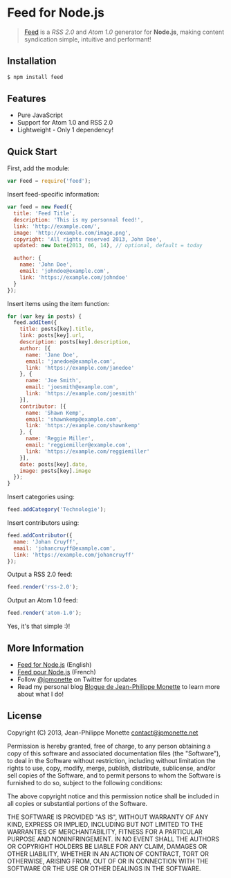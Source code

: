 # Feed for Node.js

> [Feed](http://projets.jpmonette.net/en/feed) is a *RSS 2.0* and *Atom 1.0* generator for **Node.js**, making content syndication simple, intuitive and performant!

## Installation

```bash
$ npm install feed
```

## Features

* Pure JavaScript
* Support for Atom 1.0 and RSS 2.0
* Lightweight - Only 1 dependency!

## Quick Start

First, add the module:

```js
var Feed = require('feed');
```

Insert feed-specific information:

```js
var feed = new Feed({
  title: 'Feed Title',
  description: 'This is my personnal feed!',
  link: 'http://example.com/',
  image: 'http://example.com/image.png',
  copyright: 'All rights reserved 2013, John Doe',
  updated: new Date(2013, 06, 14), // optional, default = today

  author: {
    name: 'John Doe',
    email: 'johndoe@example.com',
    link: 'https://example.com/johndoe'
  }
});
```

Insert items using the item function:

```js
for (var key in posts) {
  feed.addItem({
    title: posts[key].title,
    link: posts[key].url,
    description: posts[key].description,
    author: [{
      name: 'Jane Doe',
      email: 'janedoe@example.com',
      link: 'https://example.com/janedoe'
    }, {
      name: 'Joe Smith',
      email: 'joesmith@example.com',
      link: 'https://example.com/joesmith'
    }],
    contributor: [{
      name: 'Shawn Kemp',
      email: 'shawnkemp@example.com',
      link: 'https://example.com/shawnkemp'
    }, {
      name: 'Reggie Miller',
      email: 'reggiemiller@example.com',
      link: 'https://example.com/reggiemiller'
    }],
    date: posts[key].date,
    image: posts[key].image
  });
}
```

Insert categories using:

```js
feed.addCategory('Technologie');
```

Insert contributors using:

```js
feed.addContributor({
  name: 'Johan Cruyff',
  email: 'johancruyff@example.com',
  link: 'https://example.com/johancruyff'
});
```

Output a RSS 2.0 feed:

```js
feed.render('rss-2.0');
```

Output an Atom 1.0 feed:

```js
feed.render('atom-1.0');
```

Yes, it's that simple :)!

## More Information

* [Feed for Node.js](http://projets.jpmonette.net/en/feed) (English)
* [Feed pour Node.js](http://projets.jpmonette.net/feed) (French)
* Follow [@jpmonette](https://twitter.com/jpmonette) on Twitter for updates
* Read my personal blog [Blogue de Jean-Philippe Monette](http://blogue.jpmonette.net/) to learn more about what I do!

## License

Copyright (C) 2013, Jean-Philippe Monette <contact@jpmonette.net>

Permission is hereby granted, free of charge, to any person obtaining a copy of this software and associated documentation files (the "Software"), to deal in the Software without restriction, including without limitation the rights to use, copy, modify, merge, publish, distribute, sublicense, and/or sell copies of the Software, and to permit persons to whom the Software is furnished to do so, subject to the following conditions:

The above copyright notice and this permission notice shall be included in all copies or substantial portions of the Software.

THE SOFTWARE IS PROVIDED "AS IS", WITHOUT WARRANTY OF ANY KIND, EXPRESS OR IMPLIED, INCLUDING BUT NOT LIMITED TO THE WARRANTIES OF MERCHANTABILITY, FITNESS FOR A PARTICULAR PURPOSE AND NONINFRINGEMENT. IN NO EVENT SHALL THE AUTHORS OR COPYRIGHT HOLDERS BE LIABLE FOR ANY CLAIM, DAMAGES OR OTHER LIABILITY, WHETHER IN AN ACTION OF CONTRACT, TORT OR OTHERWISE, ARISING FROM, OUT OF OR IN CONNECTION WITH THE SOFTWARE OR THE USE OR OTHER DEALINGS IN THE SOFTWARE.
